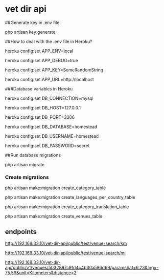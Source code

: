 # vet dir api

##Generate key in .env file

php artisan key:generate

##How to deal with the .env file in Heroku?

heroku config:set APP_ENV=local

heroku config:set APP_DEBUG=true

heroku config:set APP_KEY=SomeRandomString

heroku config:set APP_URL=http://localhost

###Database variables in Heroku

heroku config:set DB_CONNECTION=mysql

heroku config:set DB_HOST=127.0.0.1

heroku config:set DB_PORT=3306

heroku config:set DB_DATABASE=homestead

heroku config:set DB_USERNAME=homestead

heroku config:set DB_PASSWORD=secret

##Run database migrations

php artisan migrate

### Create migrations

php artisan make:migration create_category_table

php artisan make:migration create_languages_per_country_table

php artisan make:migration create_category_translation_table

php artisan make:migration create_venues_table

## endpoints

http://192.168.33.10/vet-dir-api/public/test/venue-search/km

http://192.168.33.10/vet-dir-api/public/test/venue-search/mi

http://192.168.33.10/vet-dir-api/public/v1/venues/5032897c91d4c4b30a586d69/params/lat=6.23&lng=-75.59&unit=Kilometers&distance=2
